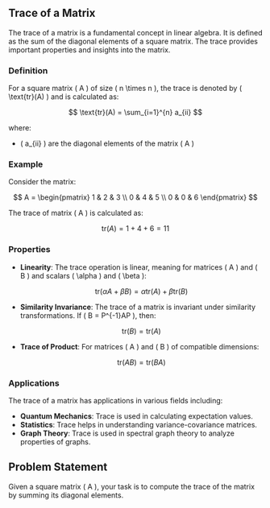 ## Trace of a Matrix

The trace of a matrix is a fundamental concept in linear algebra. It is defined as the sum of the diagonal elements of a square matrix. The trace provides important properties and insights into the matrix.

### Definition

For a square matrix \( A \) of size \( n \times n \), the trace is denoted by \( \text{tr}(A) \) and is calculated as:

$$
\text{tr}(A) = \sum_{i=1}^{n} a_{ii}
$$

where:
- \( a_{ii} \) are the diagonal elements of the matrix \( A \)

### Example

Consider the matrix:

$$
A = \begin{pmatrix}
1 & 2 & 3 \\
0 & 4 & 5 \\
0 & 0 & 6
\end{pmatrix}
$$

The trace of matrix \( A \) is calculated as:

$$
\text{tr}(A) = 1 + 4 + 6 = 11
$$

### Properties

- **Linearity**: The trace operation is linear, meaning for matrices \( A \) and \( B \) and scalars \( \alpha \) and \( \beta \):

  $$
  \text{tr}(\alpha A + \beta B) = \alpha \text{tr}(A) + \beta \text{tr}(B)
  $$

- **Similarity Invariance**: The trace of a matrix is invariant under similarity transformations. If \( B = P^{-1}AP \), then:

  $$
  \text{tr}(B) = \text{tr}(A)
  $$

- **Trace of Product**: For matrices \( A \) and \( B \) of compatible dimensions:

  $$
  \text{tr}(AB) = \text{tr}(BA)
  $$

### Applications

The trace of a matrix has applications in various fields including:
- **Quantum Mechanics**: Trace is used in calculating expectation values.
- **Statistics**: Trace helps in understanding variance-covariance matrices.
- **Graph Theory**: Trace is used in spectral graph theory to analyze properties of graphs.

## Problem Statement

Given a square matrix \( A \), your task is to compute the trace of the matrix by summing its diagonal elements.
